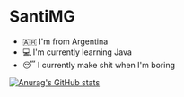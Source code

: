 # SantiMG

- 🇦🇷 I'm from Argentina
- 💻 I'm currently learning Java
- 😴 I currently make shit when I'm boring

[![Anurag's GitHub stats](https://github-readme-stats.vercel.app/api?username=DevSantiMG&show_icons=true&theme=tokyonight)](https://github.com/anuraghazra/github-readme-stats)
